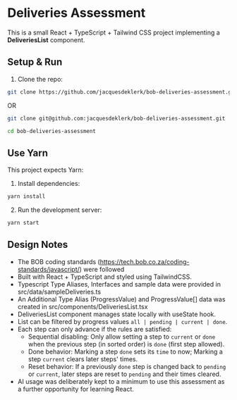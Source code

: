 # Deliveries Assessment

This is a small React + TypeScript + Tailwind CSS project implementing a **DeliveriesList** component.

## Setup & Run

1. Clone the repo:

```bash
git clone https://github.com/jacquesdeklerk/bob-deliveries-assessment.git
```

OR

```bash
git clone git@github.com:jacquesdeklerk/bob-deliveries-assessment.git
```

```bash
cd bob-deliveries-assessment
```

## Use Yarn

This project expects Yarn:

1. Install dependencies:

```bash
yarn install
```

2. Run the development server:

```bash
yarn start
```

## Design Notes

- The BOB coding standards (https://tech.bob.co.za/coding-standards/javascript/) were followed
- Built with React + TypeScript and styled using TailwindCSS.
- Typescript Type Aliases, Interfaces and sample data were provided in src/data/sampleDeliveries.ts
- An Additional Type Alias (ProgressValue) and ProgressValue[] data was created in src/components/DeliveriesList.tsx
- DeliveriesList component manages state locally with useState hook.
- List can be filtered by progress values `all | pending | current | done`.
- Each step can only advance if the rules are satisfied:
  - Sequential disabling: Only allow setting a step to `current` or `done` when the previous step (in sorted order) is `done` (first step allowed).
  - Done behavior: Marking a step `done` sets its `time` to now; Marking a step `current` clears later steps' times.
  - Reset behavior: If a previously `done` step is changed back to `pending` or `current`, later steps are reset to `pending` and their times cleared.
- AI usage was deliberately kept to a minimum to use this assessment as a further opportunity for learning React.
